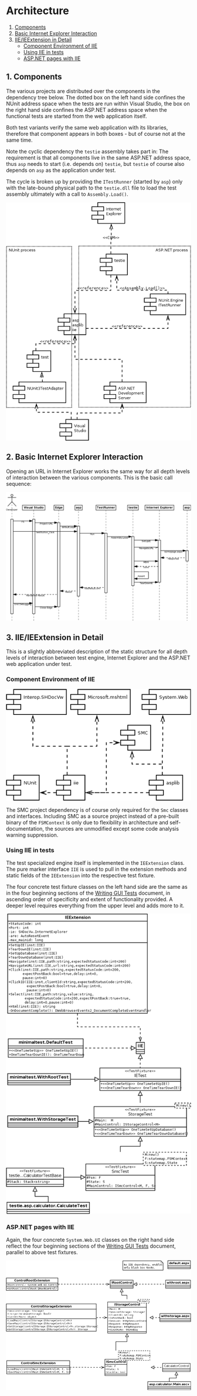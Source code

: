 # Architecture

1. [Components](#components)
2. [Basic Internet Explorer Interaction](#Basic-Internet-Explorer-Interaction)
3. [IIE/IEExtension in Detail](#IIE/IEExtension-in-Detail)
   * [Component Environment of IIE](#Component-Environment-of-IIE)
   * [Using IIE in tests](#Using-IIE-in-tests)
   * [ASP.NET pages with IIE](#ASP.NET-pages-with-IIE)



## 1. Components

The various projects are distributed over the components in the dependency tree below. 
The dotted box on the left hand side confines the NUnit address space when the tests are run
within Visual Studio, the box on the right hand side confines the ASP.NET address space
when the functional tests are started from the web application itself.

Both test variants verify the same web application with its libraries, therefore that
component appears in both boxes - but of course not at the same time.
 
Note the cyclic dependency the ```testie``` assembly takes part in:
The requirement is that all components live in the same ASP.NET address space,
thus ```asp``` needs to start (i.e. depends on) ```testie```, but ```testie```
of course also depends on ```asp``` as the application under test.

The cycle is broken up by providing the ```ITestRunner``` (started by ```asp```)
only with the late-bound physical path to the ```testie.dll``` file to load the test
assembly ultimately with a call to ```Assembly.Load()```.

![Components](components.png)


## 2. Basic Internet Explorer Interaction

Opening an URL in Internet Explorer works the same way for all depth levels
of interaction between the various components. This is the basic call sequence:

![iInternet Explorer Sequence](internet-explorer.png)


## 3. IIE/IEExtension in Detail

This is a slightly abbreviated description of the static structure
for all depth levels of interaction between test engine, Internet Explorer
and the ASP.NET web application under test. 


### Component Environment of IIE

![IIE/IEExtension Components](iie-component.png)

The SMC project dependency is of course only required for the ```Smc``` classes and interfaces.
Including SMC as a source project instead of a pre-built binary of the ```FSMContext```
is only due to flexibility in architecture and self-documentation, the sources are unmodified 
except some code analysis warning suppression.



### Using IIE in tests

The test specialized engine itself is implemented in the ```IEExtension``` class.
The pure marker interface ```IIE```  is used to pull in the extension methods and  static fields 
of the ```IEExtension``` into the respective test fixture.

The four concrete test fixture classes on the left hand side are the same as in the
four beginning sections of the [Writing GUI Tests](writing.md) document, in ascending order
of specificity and extent of functionality provided. A deeper level requires everything 
from the upper level and adds more to it.


![IIE/IEExtension Tests](iie-test.png)



### ASP.NET pages with IIE

Again, the four concrete ```System.Web.UI``` classes on the right hand side reflect
the four beginning sections of the [Writing GUI Tests](writing.md) document, parallel
to above test fixtures.

![IIE/IEExtension Pages](iie-page.png)
